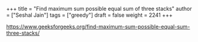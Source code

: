 +++
title = "Find maximum sum possible equal sum of three stacks"
author = ["Seshal Jain"]
tags = ["greedy"]
draft = false
weight = 2241
+++

<https://www.geeksforgeeks.org/find-maximum-sum-possible-equal-sum-three-stacks/>
